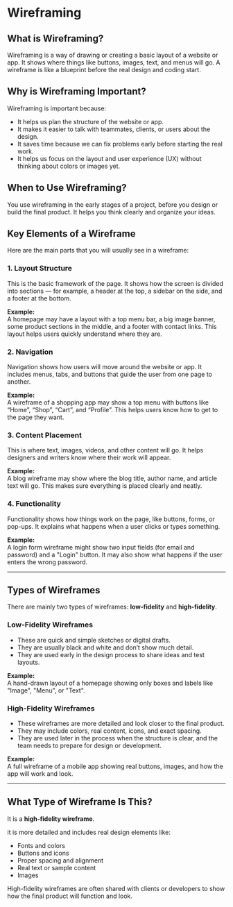 # Wireframing

## What is Wireframing?

Wireframing is a way of drawing or creating a basic layout of a website or app. It shows where things like buttons, images, text, and menus will go. A wireframe is like a blueprint before the real design and coding start.

## Why is Wireframing Important?

Wireframing is important because:

- It helps us plan the structure of the website or app.
- It makes it easier to talk with teammates, clients, or users about the design.
- It saves time because we can fix problems early before starting the real work.
- It helps us focus on the layout and user experience (UX) without thinking about colors or images yet.

## When to Use Wireframing?

You use wireframing in the early stages of a project, before you design or build the final product. It helps you think clearly and organize your ideas.

## Key Elements of a Wireframe

Here are the main parts that you will usually see in a wireframe:

### 1. Layout Structure

This is the basic framework of the page. It shows how the screen is divided into sections — for example, a header at the top, a sidebar on the side, and a footer at the bottom.

**Example:**  
A homepage may have a layout with a top menu bar, a big image banner, some product sections in the middle, and a footer with contact links. This layout helps users quickly understand where they are.

### 2. Navigation

Navigation shows how users will move around the website or app. It includes menus, tabs, and buttons that guide the user from one page to another.

**Example:**  
A wireframe of a shopping app may show a top menu with buttons like “Home”, “Shop”, “Cart”, and “Profile”. This helps users know how to get to the page they want.

### 3. Content Placement

This is where text, images, videos, and other content will go. It helps designers and writers know where their work will appear.

**Example:**  
A blog wireframe may show where the blog title, author name, and article text will go. This makes sure everything is placed clearly and neatly.

### 4. Functionality

Functionality shows how things work on the page, like buttons, forms, or pop-ups. It explains what happens when a user clicks or types something.

**Example:**  
A login form wireframe might show two input fields (for email and password) and a "Login" button. It may also show what happens if the user enters the wrong password.

---

## Types of Wireframes

There are mainly two types of wireframes: **low-fidelity** and **high-fidelity**.

### Low-Fidelity Wireframes

- These are quick and simple sketches or digital drafts.
- They are usually black and white and don’t show much detail.
- They are used early in the design process to share ideas and test layouts.

**Example:**  
A hand-drawn layout of a homepage showing only boxes and labels like "Image", "Menu", or "Text".

### High-Fidelity Wireframes

- These wireframes are more detailed and look closer to the final product.
- They may include colors, real content, icons, and exact spacing.
- They are used later in the process when the structure is clear, and the team needs to prepare for design or development.

**Example:**  
A full wireframe of a mobile app showing real buttons, images, and how the app will work and look.

---

## What Type of Wireframe Is This?

It is a **high-fidelity wireframe**.

it is more detailed and includes real design elements like:

- Fonts and colors
- Buttons and icons
- Proper spacing and alignment
- Real text or sample content
- Images

High-fidelity wireframes are often shared with clients or developers to show how the final product will function and look.


